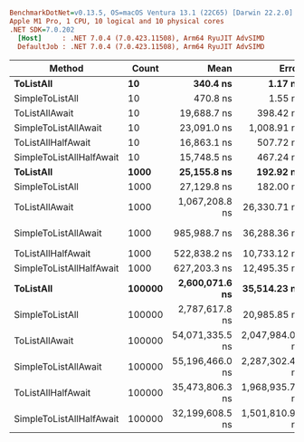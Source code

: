 ``` ini

BenchmarkDotNet=v0.13.5, OS=macOS Ventura 13.1 (22C65) [Darwin 22.2.0]
Apple M1 Pro, 1 CPU, 10 logical and 10 physical cores
.NET SDK=7.0.202
  [Host]     : .NET 7.0.4 (7.0.423.11508), Arm64 RyuJIT AdvSIMD
  DefaultJob : .NET 7.0.4 (7.0.423.11508), Arm64 RyuJIT AdvSIMD


```
|                   Method |  Count |            Mean |           Error |          StdDev |      Gen0 |     Gen1 |     Gen2 |  Allocated |
|------------------------- |------- |----------------:|----------------:|----------------:|----------:|---------:|---------:|-----------:|
|                **ToListAll** |     **10** |        **340.4 ns** |         **1.17 ns** |         **0.98 ns** |    **0.0634** |        **-** |        **-** |      **400 B** |
|          SimpleToListAll |     10 |        470.8 ns |         1.55 ns |         1.45 ns |    0.0629 |        - |        - |      400 B |
|           ToListAllAwait |     10 |     19,688.7 ns |       398.42 ns |     1,155.88 ns |    0.3052 |        - |        - |     1946 B |
|     SimpleToListAllAwait |     10 |     23,091.0 ns |     1,008.91 ns |     2,974.81 ns |    0.2747 |        - |        - |     1845 B |
|       ToListAllHalfAwait |     10 |     16,863.1 ns |       507.72 ns |     1,481.05 ns |    0.2136 |        - |        - |     1386 B |
| SimpleToListAllHalfAwait |     10 |     15,748.5 ns |       467.24 ns |     1,370.34 ns |    0.1831 |        - |        - |     1282 B |
|                **ToListAll** |   **1000** |     **25,155.8 ns** |       **192.92 ns** |       **171.02 ns** |    **1.3428** |        **-** |        **-** |     **8608 B** |
|          SimpleToListAll |   1000 |     27,129.8 ns |       182.00 ns |       161.34 ns |    1.3428 |        - |        - |     8608 B |
|           ToListAllAwait |   1000 |  1,067,208.8 ns |    26,330.71 ns |    77,636.68 ns |   19.5313 |        - |        - |   121097 B |
|     SimpleToListAllAwait |   1000 |    985,988.7 ns |    36,288.36 ns |   106,997.06 ns |   19.5313 |        - |        - |   120992 B |
|       ToListAllHalfAwait |   1000 |    522,838.2 ns |    10,733.12 ns |    31,478.39 ns |    9.7656 |        - |        - |    65071 B |
| SimpleToListAllHalfAwait |   1000 |    627,203.3 ns |    12,495.35 ns |    35,447.23 ns |    9.7656 |        - |        - |    64972 B |
|                **ToListAll** | **100000** |  **2,600,071.6 ns** |    **35,514.23 ns** |    **33,220.03 ns** |  **285.1563** | **285.1563** | **285.1563** |  **1049355 B** |
|          SimpleToListAll | 100000 |  2,787,617.8 ns |    20,985.85 ns |    18,603.41 ns |  285.1563 | 285.1563 | 285.1563 |  1049355 B |
|           ToListAllAwait | 100000 | 54,071,335.5 ns | 2,047,984.08 ns | 6,038,527.27 ns | 1800.0000 | 200.0000 | 200.0000 | 12249945 B |
|     SimpleToListAllAwait | 100000 | 55,196,466.0 ns | 2,287,302.42 ns | 6,708,262.05 ns | 1800.0000 | 200.0000 | 200.0000 | 12249852 B |
|       ToListAllHalfAwait | 100000 | 35,473,806.3 ns | 1,968,935.73 ns | 5,805,451.43 ns |  968.7500 | 375.0000 | 281.2500 |  6650015 B |
| SimpleToListAllHalfAwait | 100000 | 32,199,608.5 ns | 1,501,810.92 ns | 4,404,551.45 ns |  909.0909 | 272.7273 | 272.7273 |  6649830 B |
